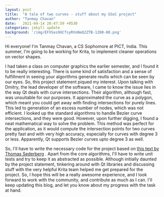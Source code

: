 ```yaml
---
layout: post
title:  "A tale of two curves - stuff about my GSoC project"
author: "Tanmay Chavan"
date:   2021-04-14 20:47:59 +0530
categories: jekyll update
background: '/img/EFXSes9UCfsyRVoNeQ2ZTB-1200-80.png'
---
```


Hi everyone! I'm Tanmay Chavan, a CS Sophomore at PICT, India. This summer, I'm going to be working for Krita, to implement cleaner operations on vector shapes.

   I had taken a class on computer graphics the earlier semester, and I found it to be really interesting. There is some kind of satisfaction and a sense of fulfillment in seeing your algorithms generate reults which can be seen by our eyes. So, this project statement piqued my interest. Upon talking with Dmitry, the lead developer of the software, I came to know the issue lies in the way Qt deals with curve intersections. Their algorithm, although fast, was unsuitable for our purposes. It approximated the curve as a polygon, which meant you could get away with finding intersections for purely lines. This led to generation of an escess number of nodes, which was not efficient. I looked up the standard algorithms to handle Bezier curve intersections, and they were good. However, upon further digging, I found a neat mathematical way to solve the problem. This method was perfect for the application, as it would compute the intersection points for two curves pretty fast and with very high accuracy, especially for curves with degree 3 or less. Apparently, Qt supports Bezier curves upto degree 3 as well.

   So, I'll have to write the necessary code for the project based on [this text by Thomas Sederberg][jekyll-docs] . Apart from the core algorithms, I'll have to write unit tests and try to keep it as abstracted as possible. Although initially daunted by the project statement, tinkering around with Qt libraries and discussing stuff with the very helpful Krita team helped me get prepared for the project. So, I hope this will be a really awesome experience, and I look forward to work with the community, and contribute as much as I can. I'll keep updating this blog, and let you know about my progress with the task at hand.

[jekyll-docs]: https://scholarsarchive.byu.edu/facpub/1/ 